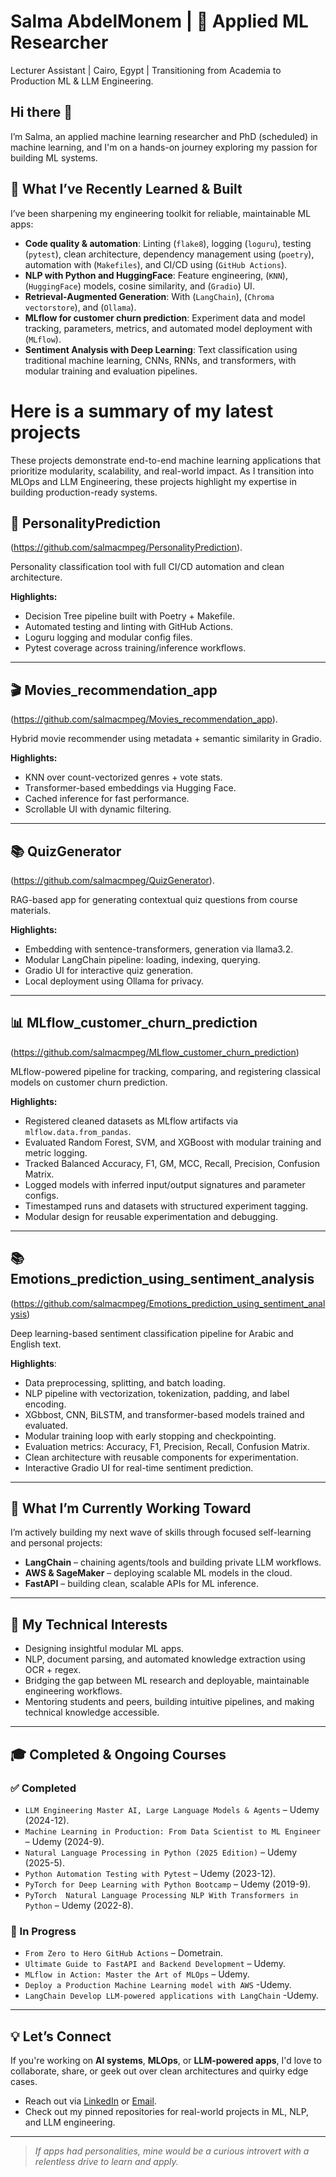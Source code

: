 
# Salma AbdelMonem | 🧪 Applied ML Researcher

Lecturer Assistant | Cairo, Egypt | Transitioning from Academia to Production ML & LLM Engineering.

## Hi there 👋

I’m Salma, an applied machine learning researcher and PhD (scheduled) in machine learning, and I'm on a hands-on journey exploring my passion for building ML systems.

## 🔧 What I’ve Recently Learned & Built

I’ve been sharpening my engineering toolkit for reliable, maintainable ML apps:

- **Code quality & automation**: Linting (`flake8`), logging (`loguru`), testing (`pytest`), clean architecture, dependency management using (`poetry`),  automation with (`Makefiles`), and  CI/CD using (`GitHub Actions`). 
- **NLP with Python and HuggingFace**: Feature engineering, (`KNN`), (`HuggingFace`) models, cosine similarity, and  (`Gradio`) UI.
- **Retrieval-Augmented Generation**: With (`LangChain`), (`Chroma vectorstore`), and (`Ollama`).
- **MLflow for customer churn prediction**: Experiment data and model tracking, parameters, metrics, and automated model deployment with (`MLflow`).
- **Sentiment Analysis with Deep Learning**: Text classification using traditional machine learning, CNNs, RNNs, and transformers, with modular training and evaluation pipelines.

# Here is a summary of my latest projects
These projects demonstrate end-to-end machine learning applications that prioritize modularity, scalability, and real-world impact. As I transition into MLOps and LLM Engineering, these projects highlight my expertise in building production-ready systems.

## 🧠 PersonalityPrediction  

(https://github.com/salmacmpeg/PersonalityPrediction).

Personality classification tool with full CI/CD automation and clean architecture.

**Highlights:**
- Decision Tree pipeline built with Poetry + Makefile.
- Automated testing and linting with GitHub Actions.
- Loguru logging and modular config files.
- Pytest coverage across training/inference workflows.

---

## 🎬 Movies_recommendation_app 

(https://github.com/salmacmpeg/Movies_recommendation_app).

Hybrid movie recommender using metadata + semantic similarity in Gradio.

**Highlights:**
- KNN over count-vectorized genres + vote stats.
- Transformer-based embeddings via Hugging Face.
- Cached inference for fast performance.
- Scrollable UI with dynamic filtering.

---
## 📚 QuizGenerator 

(https://github.com/salmacmpeg/QuizGenerator).

RAG-based app for generating contextual quiz questions from course materials.

**Highlights:**
- Embedding with sentence-transformers, generation via llama3.2.
- Modular LangChain pipeline: loading, indexing, querying.
- Gradio UI for interactive quiz generation.
- Local deployment using Ollama for privacy.

---
## 📊 MLflow_customer_churn_prediction  

(https://github.com/salmacmpeg/MLflow_customer_churn_prediction)

MLflow-powered pipeline for tracking, comparing, and registering classical models on customer churn prediction.  

**Highlights:**  
- Registered cleaned datasets as MLflow artifacts via `mlflow.data.from_pandas`.  
- Evaluated Random Forest, SVM, and XGBoost with modular training and metric logging.  
- Tracked Balanced Accuracy, F1, GM, MCC, Recall, Precision, Confusion Matrix.  
- Logged models with inferred input/output signatures and parameter configs.  
- Timestamped runs and datasets with structured experiment tagging.  
- Modular design for reusable experimentation and debugging.

---
## 📚 Emotions_prediction_using_sentiment_analysis

(https://github.com/salmacmpeg/Emotions_prediction_using_sentiment_analysis)

Deep learning-based sentiment classification pipeline for Arabic and English text.

**Highlights**:
- Data preprocessing, splitting, and batch loading.
- NLP pipeline with vectorization, tokenization, padding, and label encoding.
- XGbbost, CNN, BiLSTM, and transformer-based models trained and evaluated.
- Modular training loop with early stopping and checkpointing.
- Evaluation metrics: Accuracy, F1, Precision, Recall, Confusion Matrix.
- Clean architecture with reusable components for experimentation.
- Interactive Gradio UI for real-time sentiment prediction.

---
## 🚀 What I’m Currently Working Toward

I’m actively building my next wave of skills through focused self-learning and personal projects:

-  **LangChain** – chaining agents/tools and building private LLM workflows.
-  **AWS & SageMaker** – deploying scalable ML models in the cloud.
-  **FastAPI** – building clean, scalable APIs for ML inference.
---

## 🎯 My Technical Interests

- Designing insightful modular ML apps.
- NLP, document parsing, and automated knowledge extraction using OCR + regex.
- Bridging the gap between ML research and deployable, maintainable engineering workflows.
- Mentoring students and peers, building intuitive pipelines, and making technical knowledge accessible.

---
## 🎓 Completed & Ongoing Courses

### ✅ Completed
- `LLM Engineering Master AI, Large Language Models & Agents` – Udemy (2024-12).
- `Machine Learning in Production: From Data Scientist to ML Engineer` – Udemy (2024-9).
- `Natural Language Processing in Python (2025 Edition)` – Udemy (2025-5).
- `Python Automation Testing with Pytest` – Udemy (2023-12).
- `PyTorch for Deep Learning with Python Bootcamp` – Udemy (2019-9).
- `PyTorch  Natural Language Processing NLP With Transformers in Python` – Udemy (2022-8).


### 🚧 In Progress
- `From Zero to Hero GitHub Actions` – Dometrain.
- `Ultimate Guide to FastAPI and Backend Development` – Udemy.
- `MLflow in Action: Master the Art of MLOps` – Udemy.
- `Deploy a Production Machine Learning model with AWS` -Udemy.
- `LangChain Develop LLM-powered applications with LangChain` -Udemy.
---

## 💡 Let’s Connect

If you're working on **AI systems**, **MLOps**, or **LLM-powered apps**, I'd love to collaborate, share, or geek out over clean architectures and quirky edge cases.

- Reach out via [LinkedIn](https://www.linkedin.com/in/salma-abdelmotaleb-27911692/) or [Email](salmacmpeg@gmail.com).
- Check out my pinned repositories for real-world projects in ML, NLP, and LLM engineering.

---
> _If apps had personalities, mine would be a curious introvert with a relentless drive to learn and apply._
